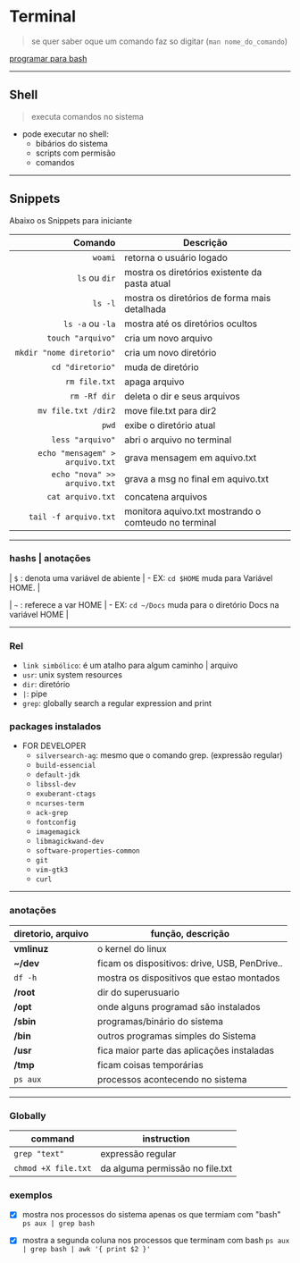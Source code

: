 # Terminal

> se quer saber oque um comando faz so digitar (`man nome_do_comando`)

[programar para bash](https://devhints.io/bash)

---

## Shell

> executa comandos no sistema

- pode executar no shell:
  - bibários do sistema
  - scripts com permisão
  - comandos

---

## Snippets

Abaixo os Snippets para iniciante

|                         Comando | Descrição                                            |
| ------------------------------: | ---------------------------------------------------- |
|                         `woami` | retorna o usuário logado                             |
|                   `ls` ou `dir` | mostra os diretórios existente da pasta atual        |
|                         `ls -l` | mostra os diretórios de forma mais detalhada         |
|                `ls -a` ou `-la` | mostra até os diretórios ocultos                     |
|               `touch "arquivo"` | cria um novo arquivo                                 |
|        `mkdir "nome diretorio"` | cria um novo diretório                               |
|                `cd "diretorio"` | muda de diretório                                    |
|                   `rm file.txt` | apaga arquivo                                        |
|                    `rm -Rf dir` | deleta o dir e seus arquivos                         |
|             `mv file.txt /dir2` | move file.txt para dir2                              |
|                           `pwd` | exibe o diretório atual                              |
|                `less "arquivo"` | abri o arquivo no terminal                           |
| `echo "mensagem" > arquivo.txt` | grava mensagem em aquivo.txt                         |
|    `echo "nova" >> arquivo.txt` | grava a msg no final em aquivo.txt                   |
|               `cat arquivo.txt` | concatena arquivos                                   |
|           `tail -f arquivo.txt` | monitora aquivo.txt mostrando o comteudo no terminal |

---

### hashs | anotações

\| `$` : denota uma variável de abiente | - EX: `cd $HOME` muda para Variável HOME. |

| `~` : referece a var HOME | - EX: `cd ~/Docs` muda para o diretório Docs na variável HOME |

---

### Rel

- `link simbólico`: é um atalho para algum caminho | arquivo
- `usr`: unix system resources
- `dir`: diretório
- `|`: pipe
- `grep`: globally search a regular expression and print

### packages instalados

- FOR DEVELOPER
  - `silversearch-ag`: mesmo que o comando grep. (expressão regular)
  - `build-essencial`
  - `default-jdk`
  - `libssl-dev`
  - `exuberant-ctags`
  - `ncurses-term`
  - `ack-grep`
  - `fontconfig`
  - `imagemagick`
  - `libmagickwand-dev`
  - `software-properties-common`
  - `git`
  - `vim-gtk3`
  - `curl`

---

### anotações

| diretorio, arquivo | função, descrição                             |
| ------------------ | --------------------------------------------- |
| **vmlinuz**        | o kernel do linux                             |
| **~/dev**          | ficam os dispositivos: drive, USB, PenDrive.. |
| `df -h`            | mostra os dispositivos que estao montados     |
| **/root**          | dir do superusuario                           |
| **/opt**           | onde alguns programad são instalados          |
| **/sbin**          | programas/binário do sistema                  |
| **/bin**           | outros programas simples do Sistema           |
| **/usr**           | fica maior parte das aplicações instaladas    |
| **/tmp**           | ficam coisas temporárias                      |
| `ps aux`           | processos acontecendo no sistema              |

---

### Globally

| command             | instruction                     |
| ------------------- | ------------------------------- |
| `grep "text"`       | expressão regular               |
| `chmod +X file.txt` | da alguma permissão no file.txt |

### exemplos

- [x] mostra nos processos do sistema apenas os que termiam com "bash"
      `ps aux | grep bash`

- [x] mostra a segunda coluna nos processos que terminam com bash
      `ps aux | grep bash | awk '{ print $2 }'`
